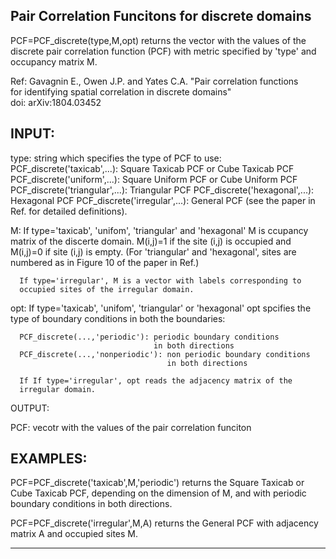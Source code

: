 Pair Correlation Funcitons for discrete domains
-------------------------------------------------------------------------- 
PCF=PCF_discrete(type,M,opt) returns the vector with the values of the
discrete pair correlation function (PCF) with metric specified by 'type'
and occupancy matrix M.

Ref: 
Gavagnin E., Owen J.P. and Yates C.A. "Pair correlation functions  
for identifying spatial correlation in discrete domains"  
doi: arXiv:1804.03452


INPUT:
-------------------------------------------------------------------------- 
type: string which specifies the type of PCF to use:
       PCF_discrete('taxicab',...): Square Taxicab PCF or Cube Taxicab PCF
       PCF_discrete('uniform',...): Square Uniform PCF or Cube Uniform PCF
       PCF_discrete('triangular',...): Triangular PCF
       PCF_discrete('hexagonal',...): Hexagonal PCF
       PCF_discrete('irregular',...): General PCF
      (see the paper in Ref. for detailed definitions).

   M: If type='taxicab', 'unifom', 'triangular' and 'hexagonal' M is 
      ccupancy matrix of the discerte domain. M(i,j)=1 if the site (i,j) 
      is occupied and M(i,j)=0 if site (i,j) is empty. 
      (For 'triangular' and 'hexagonal', sites are numbered as in 
      Figure 10 of the paper in Ref.)       

      If type='irregular', M is a vector with labels corresponding to
      occupied sites of the irregular domain.

 opt: If type='taxicab', 'unifom', 'triangular' or 'hexagonal'
      opt spcifies the type of boundary conditions in both the
      boundaries:

      PCF_discrete(...,'periodic'): periodic boundary conditions
                                    in both directions  
      PCF_discrete(...,'nonperiodic'): non periodic boundary conditions
                                       in both directions  
      
      If If type='irregular', opt reads the adjacency matrix of the
      irregular domain. 

OUTPUT:

PCF: vecotr with the values of the pair correlation funciton


EXAMPLES:
-------------------------------------------------------------------------- 
  PCF=PCF_discrete('taxicab',M,'periodic') returns the Square Taxicab or 
  Cube Taxicab PCF, depending on the dimension of M, and with periodic
  boundary conditions in both directions. 

  PCF=PCF_discrete('irregular',M,A) returns the General PCF with adjacency
  matrix A and occupied sites M.  

-------------------------------------------------------------------------- 
